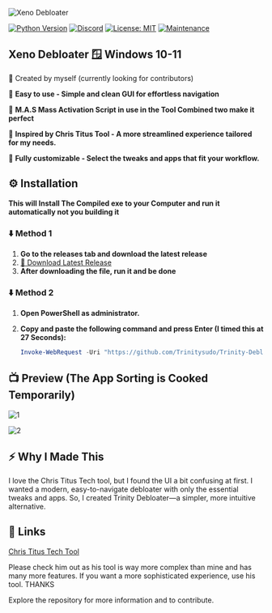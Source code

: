 ![Xeno Debloater](https://github.com/user-attachments/assets/1e853782-f5e3-4588-a96a-6b5b0a7f7f6d)

[![Python Version](https://img.shields.io/badge/python-3.7+-blue.svg)](https://www.python.org/downloads/)
[![Discord](https://img.shields.io/badge/Discord-Join%20Us-5865F2?logo=discord&logoColor=white)](https://discord.gg/ExYNPN99RN)
[![License: MIT](https://img.shields.io/badge/License-MIT-yellow.svg)](https://opensource.org/licenses/MIT)
[![Maintenance](https://img.shields.io/badge/Maintained%3F-yes-green.svg)](YOUR_REPO_LINK)

## Xeno Debloater  🪟 Windows 10-11

👋 Created by myself (currently looking for contributors)

🔹 **Easy to use - Simple and clean GUI for effortless navigation**

🔹 **M.A.S Mass Activation Script in use in the Tool Combined two make it perfect**

🔹 **Inspired by Chris Titus Tool - A more streamlined experience tailored for my needs.**

🔹 **Fully customizable - Select the tweaks and apps that fit your workflow.**

## ⚙️ Installation

**This will Install The Compiled exe to your Computer and run it automatically not you building it**

### ⬇️ Method 1 

1. **Go to the releases tab and download the latest release**
2. [🔗 Download Latest Release](https://github.com/Trinitysudo/Trinity-Debloater/releases/latest)
3. **After downloading the file, run it and be done**

### ⬇️ Method 2 

1. **Open PowerShell as administrator.**
2. **Copy and paste the following command and press Enter (I timed this at 27 Seconds):**
   
   ```powershell
   Invoke-WebRequest -Uri "https://github.com/Trinitysudo/Trinity-Debloater/releases/download/1.0/TrinityDebloater.exe" -OutFile "$env:USERPROFILE\Downloads\TrinityDebloater.exe"; Start-Process -FilePath "$env:USERPROFILE\Downloads\TrinityDebloater.exe"
   ```

## 📺 Preview (The App Sorting is Cooked Temporarily)
![1](https://github.com/user-attachments/assets/882b1ac9-78b1-4853-adb9-5d42e025e23f)

![2](https://github.com/user-attachments/assets/937c0377-6a70-435f-b0a1-d1907a15e14f)

## ⚡ Why I Made This

I love the Chris Titus Tech tool, but I found the UI a bit confusing at first. I wanted a modern, easy-to-navigate debloater with only the essential tweaks and apps. So, I created Trinity Debloater—a simpler, more intuitive alternative.

## 🔗 Links

[Chris Titus Tech Tool](https://github.com/ChrisTitusTech/winutil)

Please check him out as his tool is way more complex than mine and has many more features. If you want a more sophisticated experience, use his tool. THANKS

Explore the repository for more information and to contribute.
